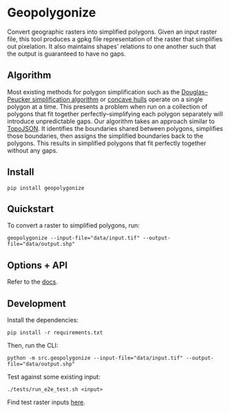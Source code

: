 # Geopolygonize

Convert geographic rasters into simplified polygons. Given an input raster file, this tool produces a gpkg file representation of the raster that simplifies out pixelation. It also maintains shapes' relations to one another such that the output is guaranteed to have no gaps.

## Algorithm

Most existing methods for polygon simplification such as the [Douglas–Peucker simplification algorithm](https://en.wikipedia.org/wiki/Ramer%E2%80%93Douglas%E2%80%93Peucker_algorithm) or [concave hulls](http://lin-ear-th-inking.blogspot.com/2022/04/outer-and-inner-concave-polygon-hulls.html) operate on a single polygon at a time. This presents a problem when run on a collection of polygons that fit together perfectly–simplifying each polygon separately will introduce unpredictable gaps. Our algorithm takes an approach similar to [TopoJSON](https://github.com/topojson/topojson). It identifies the boundaries shared between polygons, simplifies those boundaries, then assigns the simplified boundaries back to the polygons. This results in simplified polygons that fit perfectly together without any gaps.

## Install

```
pip install geopolygonize
```

## Quickstart

To convert a raster to simplified polygons, run:

```
geopolygonize --input-file="data/input.tif" --output-file="data/output.shp"
```

## Options + API

Refer to the [docs](https://rainflame.github.io/geopolygonize).

## Development

Install the dependencies:

```
pip install -r requirements.txt
```

Then, run the CLI:

```
python -m src.geopolygonize --input-file="data/input.tif" --output-file="data/output.shp"
```

Test against some existing input:

```
./tests/run_e2e_test.sh <input>
```

Find test raster inputs [here](https://drive.google.com/drive/folders/1KiEPwjg9zhowBJEODQTJJ44VPrPkXC3_?usp=drive_link).

